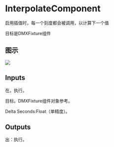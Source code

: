 # InterpolateComponent

启用插值时，每一个刻度都会被调用，以计算下一个值

目标是DMXFixture组件

## 图示

![]($-20221218-18443125.png)

## Inputs

在。执行。

目标。DMXFixture组件对象参考。

Delta Seconds:Float（单精度）。  

## Outputs

出：执行。
